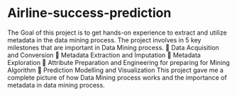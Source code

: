 # Airline-success-prediction
The Goal of this project is to get hands-on experience to extract and utilize metadata in the data mining process. The project involves in 5 key milestones that are important in Data Mining process. 
	Data Acquisition and Conversion
	Metadata Extraction and Imputation
	Metadata Exploration
	Attribute Preparation and Engineering for preparing for Mining Algorithm
	Prediction Modelling and Visualization
This project gave me a complete picture of how Data Mining process works and the importance of metadata in data mining process.

